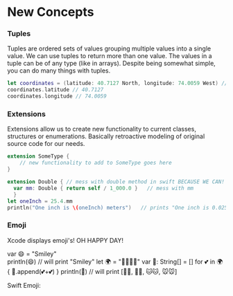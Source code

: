 # New Concepts

### Tuples

Tuples are ordered sets of values grouping multiple values into a single value. We can use tuples to return more than one value. The values in a tuple can be of any type (like in arrays). 
Despite being somewhat simple, you can do many things with tuples.

```swift
let coordinates = (latitude: 40.7127 North, longitude: 74.0059 West) // Coordinates to NYC
coordinates.latitude // 40.7127
coordinates.longitude // 74.0059
```

### Extensions

Extensions allow us to create new functionality to current classes, structures or enumerations. Basically retroactive modeling of original source code for our needs. 

```Swift 
extension SomeType {
    // new functionality to add to SomeType goes here
}

extension Double { // mess with double method in swift BECAUSE WE CAN!
  var mm: Double { return self / 1_000.0 }   // mess with mm
  }
let oneInch = 25.4.mm
println("One inch is \(oneInch) meters")   // prints "One inch is 0.0254 meters"
```
### Emoji

Xcode displays emoji's! OH HAPPY DAY!


  var 😄 = "Smiley"                                 
  println(😄) // will print "Smiley"
  let 🌍 = "🐶🐺🐱🐭"
  var 🚢: String[] = []
  for 💕 in 🌍 {
      🚢.append(💕+💕)
  }
  println(🚢) // will print [🐶🐶, 🐺🐺, 🐱🐱, 🐭🐭]


Swift Emoji:
